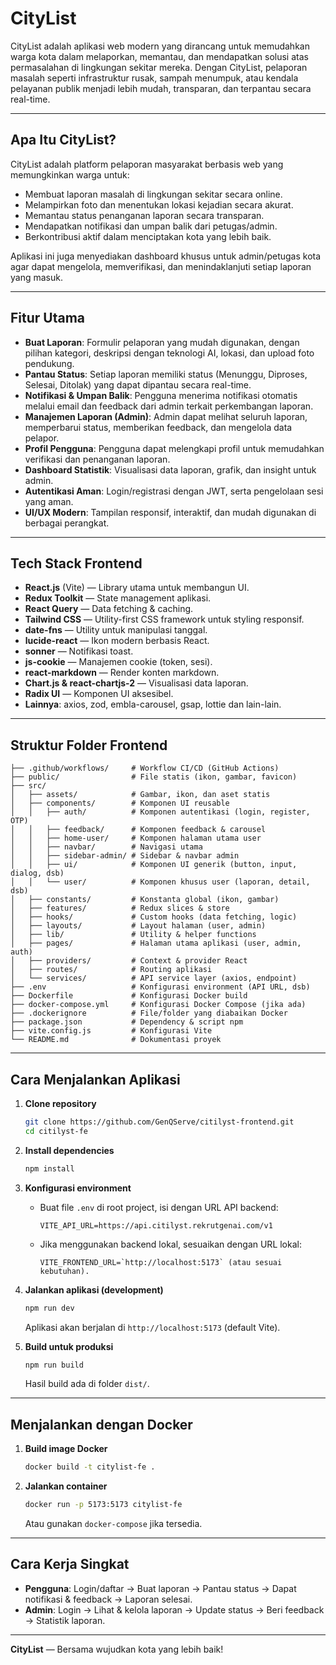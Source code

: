 # CityList

CityList adalah aplikasi web modern yang dirancang untuk memudahkan warga kota dalam melaporkan, memantau, dan mendapatkan solusi atas permasalahan di lingkungan sekitar mereka. Dengan CityList, pelaporan masalah seperti infrastruktur rusak, sampah menumpuk, atau kendala pelayanan publik menjadi lebih mudah, transparan, dan terpantau secara real-time.

---

## Apa Itu CityList?

CityList adalah platform pelaporan masyarakat berbasis web yang memungkinkan warga untuk:

- Membuat laporan masalah di lingkungan sekitar secara online.
- Melampirkan foto dan menentukan lokasi kejadian secara akurat.
- Memantau status penanganan laporan secara transparan.
- Mendapatkan notifikasi dan umpan balik dari petugas/admin.
- Berkontribusi aktif dalam menciptakan kota yang lebih baik.

Aplikasi ini juga menyediakan dashboard khusus untuk admin/petugas kota agar dapat mengelola, memverifikasi, dan menindaklanjuti setiap laporan yang masuk.

---

## Fitur Utama

- **Buat Laporan**: Formulir pelaporan yang mudah digunakan, dengan pilihan kategori, deskripsi dengan teknologi AI, lokasi, dan upload foto pendukung.
- **Pantau Status**: Setiap laporan memiliki status (Menunggu, Diproses, Selesai, Ditolak) yang dapat dipantau secara real-time.
- **Notifikasi & Umpan Balik**: Pengguna menerima notifikasi otomatis melalui email dan feedback dari admin terkait perkembangan laporan.
- **Manajemen Laporan (Admin)**: Admin dapat melihat seluruh laporan, memperbarui status, memberikan feedback, dan mengelola data pelapor.
- **Profil Pengguna**: Pengguna dapat melengkapi profil untuk memudahkan verifikasi dan penanganan laporan.
- **Dashboard Statistik**: Visualisasi data laporan, grafik, dan insight untuk admin.
- **Autentikasi Aman**: Login/registrasi dengan JWT, serta pengelolaan sesi yang aman.
- **UI/UX Modern**: Tampilan responsif, interaktif, dan mudah digunakan di berbagai perangkat.

---

## Tech Stack Frontend

- **React.js** (Vite) — Library utama untuk membangun UI.
- **Redux Toolkit** — State management aplikasi.
- **React Query** — Data fetching & caching.
- **Tailwind CSS** — Utility-first CSS framework untuk styling responsif.
- **date-fns** — Utility untuk manipulasi tanggal.
- **lucide-react** — Ikon modern berbasis React.
- **sonner** — Notifikasi toast.
- **js-cookie** — Manajemen cookie (token, sesi).
- **react-markdown** — Render konten markdown.
- **Chart.js & react-chartjs-2** — Visualisasi data laporan.
- **Radix UI** — Komponen UI aksesibel.
- **Lainnya**: axios, zod, embla-carousel, gsap, lottie dan lain-lain.

---

## Struktur Folder Frontend

```
├── .github/workflows/     # Workflow CI/CD (GitHub Actions)
├── public/                # File statis (ikon, gambar, favicon)
├── src/
│   ├── assets/            # Gambar, ikon, dan aset statis
│   ├── components/        # Komponen UI reusable
│   │   ├── auth/          # Komponen autentikasi (login, register, OTP)
│   │   ├── feedback/      # Komponen feedback & carousel
│   │   ├── home-user/     # Komponen halaman utama user
│   │   ├── navbar/        # Navigasi utama
│   │   ├── sidebar-admin/ # Sidebar & navbar admin
│   │   ├── ui/            # Komponen UI generik (button, input, dialog, dsb)
│   │   └── user/          # Komponen khusus user (laporan, detail, dsb)
│   ├── constants/         # Konstanta global (ikon, gambar)
│   ├── features/          # Redux slices & store
│   ├── hooks/             # Custom hooks (data fetching, logic)
│   ├── layouts/           # Layout halaman (user, admin)
│   ├── lib/               # Utility & helper functions
│   ├── pages/             # Halaman utama aplikasi (user, admin, auth)
│   ├── providers/         # Context & provider React
│   ├── routes/            # Routing aplikasi
│   └── services/          # API service layer (axios, endpoint)
├── .env                   # Konfigurasi environment (API URL, dsb)
├── Dockerfile             # Konfigurasi Docker build
├── docker-compose.yml     # Konfigurasi Docker Compose (jika ada)
├── .dockerignore          # File/folder yang diabaikan Docker
├── package.json           # Dependency & script npm
├── vite.config.js         # Konfigurasi Vite
└── README.md              # Dokumentasi proyek
```

---

## Cara Menjalankan Aplikasi

1. **Clone repository**

   ```sh
   git clone https://github.com/GenQServe/citilyst-frontend.git
   cd citilyst-fe
   ```

2. **Install dependencies**

   ```sh
   npm install
   ```

3. **Konfigurasi environment**

   - Buat file `.env` di root project, isi dengan URL API backend:

     ```env
     VITE_API_URL=https://api.citilyst.rekrutgenai.com/v1
     ```

   - Jika menggunakan backend lokal, sesuaikan dengan URL lokal:

     ```env
     VITE_FRONTEND_URL=`http://localhost:5173` (atau sesuai kebutuhan).
     ```

4. **Jalankan aplikasi (development)**

   ```sh
   npm run dev
   ```

   Aplikasi akan berjalan di `http://localhost:5173` (default Vite).

5. **Build untuk produksi**

   ```sh
   npm run build
   ```

   Hasil build ada di folder `dist/`.

---

## Menjalankan dengan Docker

1. **Build image Docker**

   ```sh
   docker build -t citylist-fe .
   ```

2. **Jalankan container**

   ```sh
   docker run -p 5173:5173 citylist-fe
   ```

   Atau gunakan `docker-compose` jika tersedia.

---

## Cara Kerja Singkat

- **Pengguna**: Login/daftar → Buat laporan → Pantau status → Dapat notifikasi & feedback → Laporan selesai.
- **Admin**: Login → Lihat & kelola laporan → Update status → Beri feedback → Statistik laporan.

---

**CityList** — Bersama wujudkan kota yang lebih baik!
